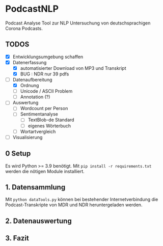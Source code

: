 # PodcastNLP

Podcast Analyse Tool zur NLP Untersuchung von deutschsprachigen Corona Podcasts.

## TODOS
    
- [x] Entwicklungsumgebung schaffen
- [x] Datenerfassung
  - [x] automatisierter Download von MP3 und Transkript
  - [x] BUG : NDR nur 39 pdfs
- [ ] Datenaufbereitung
  - [x] Ordnung
  - [ ] Unicode / ASCII Problem
  - [ ] Annotation (?)
- [ ] Auswertung
  - [ ] Wordcount per Person
  - [ ] Sentimentanalyse
    - [ ] TextBlob-de Standard
    - [ ] eigenes Wörterbuch
  - [ ] Wortartvergleich
- [ ] Visualisierung

## 0 Setup

Es wird Python >= 3.9 benötigt.
Mit `pip install -r requirements.txt` werden die nötigen Module installiert.

## 1. Datensammlung

Mit `python dataTools.py` können bei bestehender Internetverbindung die Podcast-Transkripte von MDR und NDR heruntergeladen werden.

## 2. Datenauswertung

## 3. Fazit
